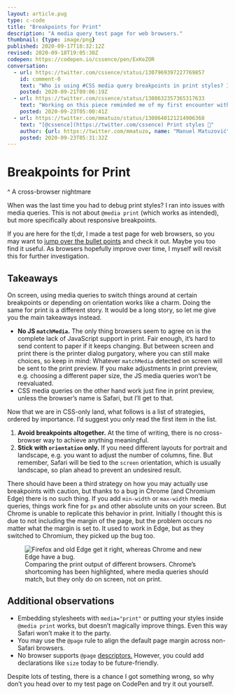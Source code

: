 ```yaml
---
layout: article.pug
type: c-code
title: "Breakpoints for Print"
description: "A media query test page for web browsers."
thumbnail: {type: image/png}
published: 2020-09-17T18:32:12Z
revised: 2020-09-18T19:05:30Z
codepen: https://codepen.io/cssence/pen/ExKeZOR
conversation:
  - url: https://twitter.com/cssence/status/1307969397227769857
    id: comment-0
    text: "Who is using #CSS media query breakpoints in print styles? I did, so you don’t have to.<br>[cssence.com/2020/breakpoints-for-print](/2020/breakpoints-for-print/)"
    posted: 2020-09-21T09:06:19Z
  - url: https://twitter.com/cssence/status/1308632357365317633
    text: "Working on this piece reminded me of my first encounter with [@mmatuzo](https://twitter.com/mmatuzo) in 2016, a conversation on Medium, where we concluded that we share a fondness for print styles. 🖨"
    posted: 2020-09-23T05:00:41Z
  - url: https://twitter.com/mmatuzo/status/1308640121214906368
    text: "[@cssence](https://twitter.com/cssence) Print styles 💜"
    author: {url: https://twitter.com/mmatuzo, name: "Manuel Matuzović"}
    posted: 2020-09-23T05:31:32Z
---
```


# Breakpoints for Print
^ A cross-browser nightmare

When was the last time you had to debug print styles? I ran into issues with media queries. This is not about `@media print` (which works as intended), but more specifically about responsive breakpoints.

If you are here for the tl;dr, I made a test page for web browsers, so you may want to [jump over the bullet points](#showcase) and check it out. Maybe you too find it useful. As browsers hopefully improve over time, I myself will revisit this for further investigation.

## Takeaways

On screen, using media queries to switch things around at certain breakpoints or depending on orientation works like a charm. Doing the same for print is a different story. It would be a long story, so let me give you the main takeaways instead.

* **No JS `matchMedia`.** The only thing browsers seem to agree on is the complete lack of JavaScript support in print. Fair enough, it’s hard to send content to paper if it keeps changing. But between screen and print there is the printer dialog purgatory, where you can still make choices, so keep in mind: Whatever `matchMedia` detected on screen will be sent to the print preview. If you make adjustments in print preview, e.g. choosing a different paper size, the JS media queries won’t be reevaluated.
* CSS media queries on the other hand work just fine in print preview, unless the browser’s name is Safari, but I’ll get to that.

Now that we are in CSS-only land, what follows is a list of strategies, ordered by importance. I’d suggest you only read the first item in the list.

1. **Avoid breakpoints altogether.** At the time of writing, there is no cross-browser way to achieve anything meaningful.
2. **Stick with `orientation` only.** If you need different layouts for portrait and landscape, e.g. you want to adjust the number of columns, fine. But remember, Safari will be tied to the `screen` orientation, which is usually landscape, so plan ahead to prevent an undesired result.

There should have been a third strategy on how you may actually use breakpoints with caution, but thanks to a bug in Chrome (and Chromium Edge) there is no such thing. If you add `min-width` or `max-width` media queries, things work fine for `px` and other absolute units on your screen. But Chrome is unable to replicate this behavior in print. Initially I thought this is due to not including the margin of the page, but the problem occurs no matter what the margin is set to. It used to work in Edge, but as they switched to Chromium, they picked up the bug too.

<figure class="standout invert"><img src="/2020/breakpoints-for-print/comparison.png" alt="Firefox and old Edge get it right, whereas Chrome and new Edge have a bug."><figcaption>Comparing the print output of different browsers. Chrome’s shortcoming has been highlighted, where media queries should match, but they only do on screen, not on print.</figcaption></figure>

## Additional observations

* Embedding stylesheets with `media="print"` or putting your styles inside `@media print` works, but doesn’t magically improve things. Even this way Safari won’t make it to the party.
* You may use the `@page` rule to align the default page margin across non-Safari browsers.
* No browser supports `@page` [descriptors.](https://developer.mozilla.org/en-US/docs/Web/CSS/@page) However, you could add declarations like `size` today to be future-friendly.

Despite lots of testing, there is a chance I got something wrong, so why don’t you head over to my test page on CodePen and try it out yourself.
